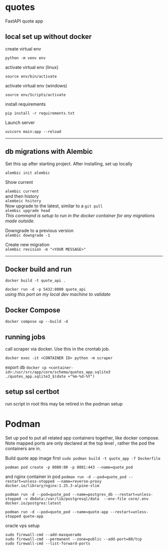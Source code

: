# quotes
FastAPI quote app

## local set up without docker

create virtual env
```  
python -m venv env
``` 
activate virtual env (linux)

```  
source env/bin/activate
``` 
activate virtual env (windows)
```
source env/Scripts/activate
```
install requirements
```
pip install -r requirements.txt
```
Launch server  
```  
uvicorn main:app --reload  
```  
---
## db migrations with Alembic  
Set this up after starting project. After installing, set up locally  

`alembic init alembic`  

Show current

`alembic current`  
and then history  
`alembeic hsitory`  
Now upgrade to the latest, similar to a `git pull`  
`alembic upgrade head`   
*This command is setup to run in the docker container for any migrations made outside.*

Downgrade to a previous version  
`alembic downgrade -1`

Create new migration  
`alembic revision -m "<YOUR MESSAGE>"`  

---
## Docker build and run
`docker build -t quote_api .`  

`docker run -d -p 5432:8000 quote_api`  
*using this port on my local dev machine to validate*  

## Docker Compose  
`docker compose up --build -d`

## running jobs 

call scraper via docker. Use this in the crontab job. 

`docker exec -it <CONTAINER ID> python -m scraper`

export db 
`docker cp <container-id>:/usr/src/app/core/schema/quotes_app.sqlite3 ./quotes_app.sqlite3_$(date +"%m-%d-%Y")`

## setup ssl certbot
run script in root this may be retired in the podman setup

# Podman   

Set up pod to put all related app containers together, like docker compose.  Note mapped ports are only declared at the top level , rather the pod the containers are in.

Build quote app image first
`sudo podman build -t quote_app -f Dockerfile`

`podman pod create -p 8080:80 -p 8081:443 --name=quote_pod`  

and nginx container in pod
`podman run -d --pod=quote_pod --restart=unless-stopped --name=reverse-proxy docker.io/library/nginx:1.25.3-alpine-slim`

`podman run -d --pod=quote_pod --name=postgres_db --restart=unless-stopped -v dbdata:/var/lib/postgresql/data  --env-file core/.env docker.io/postgres:latest`

`podman run -d --pod=quote_pod --name=quote-app --restart=unless-stopped quote-app`

oracle vps setup

```  
sudo firewall-cmd --add-masquerade
sudo firewall-cmd --permanent --zone=public --add-port=80/tcp
sudo firewall-cmd --list-forward-ports
```
